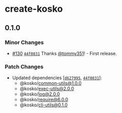 # create-kosko

## 0.1.0

### Minor Changes

- [#130](https://github.com/tommy351/kosko/pull/130) [`44f0831`](https://github.com/tommy351/kosko/commit/44f0831554a86e9653061a614a70dd75ae6217f3) Thanks [@tommy351](https://github.com/tommy351)! - First release.

### Patch Changes

- Updated dependencies [[`d627995`](https://github.com/tommy351/kosko/commit/d62799577863ec561978a1ce430be38e0c5dbb9d), [`44f0831`](https://github.com/tommy351/kosko/commit/44f0831554a86e9653061a614a70dd75ae6217f3)]:
  - @kosko/common-utils@1.0.0
  - @kosko/exec-utils@2.0.0
  - @kosko/log@2.0.0
  - @kosko/require@6.0.0
  - @kosko/cli-utils@0.1.0
